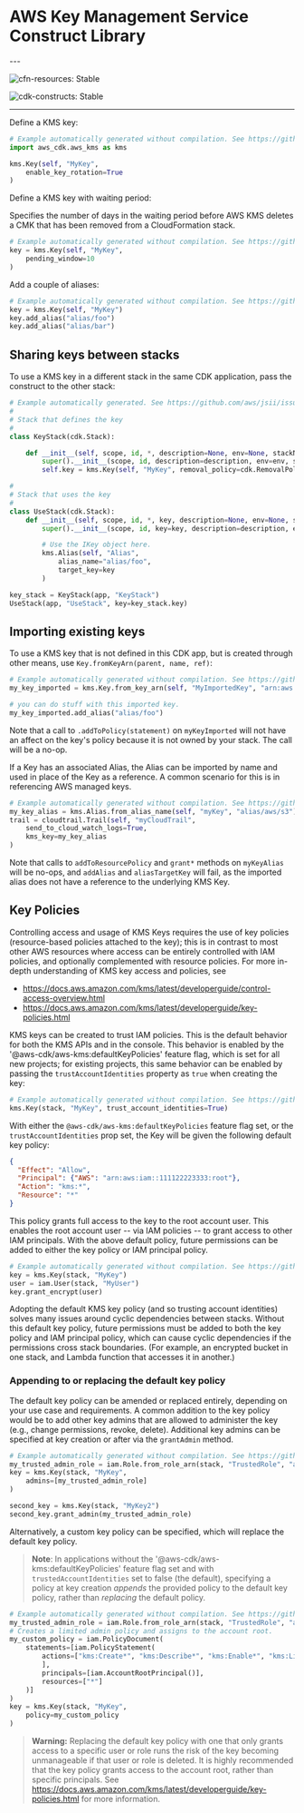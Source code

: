 # AWS Key Management Service Construct Library

<!--BEGIN STABILITY BANNER-->---


![cfn-resources: Stable](https://img.shields.io/badge/cfn--resources-stable-success.svg?style=for-the-badge)

![cdk-constructs: Stable](https://img.shields.io/badge/cdk--constructs-stable-success.svg?style=for-the-badge)

---
<!--END STABILITY BANNER-->

Define a KMS key:

```python
# Example automatically generated without compilation. See https://github.com/aws/jsii/issues/826
import aws_cdk.aws_kms as kms

kms.Key(self, "MyKey",
    enable_key_rotation=True
)
```

Define a KMS key with waiting period:

Specifies the number of days in the waiting period before AWS KMS deletes a CMK that has been removed from a CloudFormation stack.

```python
# Example automatically generated without compilation. See https://github.com/aws/jsii/issues/826
key = kms.Key(self, "MyKey",
    pending_window=10
)
```

Add a couple of aliases:

```python
# Example automatically generated without compilation. See https://github.com/aws/jsii/issues/826
key = kms.Key(self, "MyKey")
key.add_alias("alias/foo")
key.add_alias("alias/bar")
```

## Sharing keys between stacks

To use a KMS key in a different stack in the same CDK application,
pass the construct to the other stack:

```python
# Example automatically generated. See https://github.com/aws/jsii/issues/826
#
# Stack that defines the key
#
class KeyStack(cdk.Stack):

    def __init__(self, scope, id, *, description=None, env=None, stackName=None, tags=None, synthesizer=None, terminationProtection=None, analyticsReporting=None):
        super().__init__(scope, id, description=description, env=env, stackName=stackName, tags=tags, synthesizer=synthesizer, terminationProtection=terminationProtection, analyticsReporting=analyticsReporting)
        self.key = kms.Key(self, "MyKey", removal_policy=cdk.RemovalPolicy.DESTROY)

#
# Stack that uses the key
#
class UseStack(cdk.Stack):
    def __init__(self, scope, id, *, key, description=None, env=None, stackName=None, tags=None, synthesizer=None, terminationProtection=None, analyticsReporting=None):
        super().__init__(scope, id, key=key, description=description, env=env, stackName=stackName, tags=tags, synthesizer=synthesizer, terminationProtection=terminationProtection, analyticsReporting=analyticsReporting)

        # Use the IKey object here.
        kms.Alias(self, "Alias",
            alias_name="alias/foo",
            target_key=key
        )

key_stack = KeyStack(app, "KeyStack")
UseStack(app, "UseStack", key=key_stack.key)
```

## Importing existing keys

To use a KMS key that is not defined in this CDK app, but is created through other means, use
`Key.fromKeyArn(parent, name, ref)`:

```python
# Example automatically generated without compilation. See https://github.com/aws/jsii/issues/826
my_key_imported = kms.Key.from_key_arn(self, "MyImportedKey", "arn:aws:...")

# you can do stuff with this imported key.
my_key_imported.add_alias("alias/foo")
```

Note that a call to `.addToPolicy(statement)` on `myKeyImported` will not have
an affect on the key's policy because it is not owned by your stack. The call
will be a no-op.

If a Key has an associated Alias, the Alias can be imported by name and used in place
of the Key as a reference. A common scenario for this is in referencing AWS managed keys.

```python
# Example automatically generated without compilation. See https://github.com/aws/jsii/issues/826
my_key_alias = kms.Alias.from_alias_name(self, "myKey", "alias/aws/s3")
trail = cloudtrail.Trail(self, "myCloudTrail",
    send_to_cloud_watch_logs=True,
    kms_key=my_key_alias
)
```

Note that calls to `addToResourcePolicy` and `grant*` methods on `myKeyAlias` will be
no-ops, and `addAlias` and `aliasTargetKey` will fail, as the imported alias does not
have a reference to the underlying KMS Key.

## Key Policies

Controlling access and usage of KMS Keys requires the use of key policies (resource-based policies attached to the key);
this is in contrast to most other AWS resources where access can be entirely controlled with IAM policies,
and optionally complemented with resource policies. For more in-depth understanding of KMS key access and policies, see

* https://docs.aws.amazon.com/kms/latest/developerguide/control-access-overview.html
* https://docs.aws.amazon.com/kms/latest/developerguide/key-policies.html

KMS keys can be created to trust IAM policies. This is the default behavior for both the KMS APIs and in
the console. This behavior is enabled by the '@aws-cdk/aws-kms:defaultKeyPolicies' feature flag,
which is set for all new projects; for existing projects, this same behavior can be enabled by
passing the `trustAccountIdentities` property as `true` when creating the key:

```python
# Example automatically generated without compilation. See https://github.com/aws/jsii/issues/826
kms.Key(stack, "MyKey", trust_account_identities=True)
```

With either the `@aws-cdk/aws-kms:defaultKeyPolicies` feature flag set,
or the `trustAccountIdentities` prop set, the Key will be given the following default key policy:

```json
{
  "Effect": "Allow",
  "Principal": {"AWS": "arn:aws:iam::111122223333:root"},
  "Action": "kms:*",
  "Resource": "*"
}
```

This policy grants full access to the key to the root account user.
This enables the root account user -- via IAM policies -- to grant access to other IAM principals.
With the above default policy, future permissions can be added to either the key policy or IAM principal policy.

```python
# Example automatically generated without compilation. See https://github.com/aws/jsii/issues/826
key = kms.Key(stack, "MyKey")
user = iam.User(stack, "MyUser")
key.grant_encrypt(user)
```

Adopting the default KMS key policy (and so trusting account identities)
solves many issues around cyclic dependencies between stacks.
Without this default key policy, future permissions must be added to both the key policy and IAM principal policy,
which can cause cyclic dependencies if the permissions cross stack boundaries.
(For example, an encrypted bucket in one stack, and Lambda function that accesses it in another.)

### Appending to or replacing the default key policy

The default key policy can be amended or replaced entirely, depending on your use case and requirements.
A common addition to the key policy would be to add other key admins that are allowed to administer the key
(e.g., change permissions, revoke, delete). Additional key admins can be specified at key creation or after
via the `grantAdmin` method.

```python
# Example automatically generated without compilation. See https://github.com/aws/jsii/issues/826
my_trusted_admin_role = iam.Role.from_role_arn(stack, "TrustedRole", "arn:aws:iam:....")
key = kms.Key(stack, "MyKey",
    admins=[my_trusted_admin_role]
)

second_key = kms.Key(stack, "MyKey2")
second_key.grant_admin(my_trusted_admin_role)
```

Alternatively, a custom key policy can be specified, which will replace the default key policy.

> **Note**: In applications without the '@aws-cdk/aws-kms:defaultKeyPolicies' feature flag set
> and with `trustedAccountIdentities` set to false (the default), specifying a policy at key creation *appends* the
> provided policy to the default key policy, rather than *replacing* the default policy.

```python
# Example automatically generated without compilation. See https://github.com/aws/jsii/issues/826
my_trusted_admin_role = iam.Role.from_role_arn(stack, "TrustedRole", "arn:aws:iam:....")
# Creates a limited admin policy and assigns to the account root.
my_custom_policy = iam.PolicyDocument(
    statements=[iam.PolicyStatement(
        actions=["kms:Create*", "kms:Describe*", "kms:Enable*", "kms:List*", "kms:Put*"
        ],
        principals=[iam.AccountRootPrincipal()],
        resources=["*"]
    )]
)
key = kms.Key(stack, "MyKey",
    policy=my_custom_policy
)
```

> **Warning:** Replacing the default key policy with one that only grants access to a specific user or role
> runs the risk of the key becoming unmanageable if that user or role is deleted.
> It is highly recommended that the key policy grants access to the account root, rather than specific principals.
> See https://docs.aws.amazon.com/kms/latest/developerguide/key-policies.html for more information.
